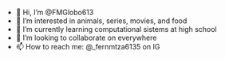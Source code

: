 - 👋 Hi, I’m @FMGlobo613
- 👀 I’m interested in animals, series, movies, and food
- 🌱 I’m currently learning computational sistems at high school
- 💞️ I’m looking to collaborate on everywhere
- 📫 How to reach me: @_fernmtza6135 on IG

<!---
FMGlobo613/FMGlobo613 is a ✨ special ✨ repository because its `README.md` (this file) appears on your GitHub profile.
You can click the Preview link to take a look at your changes.
--->
